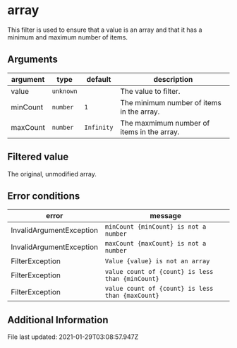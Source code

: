 # array

This filter is used to ensure that a value is an array and that it has a minimum and maximum number of items.

## Arguments

argument | type      | default    | description
-------- | --------- | ---------- | ------------------------------------------
value    | `unknown` |            | The value to filter.
minCount | `number`  | `1`        | The minimum number of items in the array.
maxCount | `number`  | `Infinity` | The maxmimum number of items in the array.

## Filtered value

The original, unmodified array.

## Error conditions

error                    | message
------------------------ | ------------------------------------------------
InvalidArgumentException | `minCount {minCount} is not a number`
InvalidArgumentException | `maxCount {maxCount} is not a number`
FilterException          | `Value {value} is not an array`
FilterException          | `value count of {count} is less than {minCount}`
FilterException          | `value count of {count} is less than {maxCount}`

## Additional Information

File last updated: 2021-01-29T03:08:57.947Z
